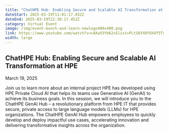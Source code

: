```yaml
---
title: "ChatHPE Hub: Enabling Secure and Scalable AI Transformation at HPE"
dateStart: 2025-03-19T11:01:17.432Z
dateEnd: 2025-03-19T22:30:17.452Z
category: Virtual Event
image: /img/event-munch-and-learn-newlogo400x400.png
link: https://www.youtube.com/watch?v=cAXwX3Yb62c&list=PLtS6YX0YOX4f5TyRI7jUdjm7D9H4laNlF
width: large
---
```

## ChatHPE Hub: Enabling Secure and Scalable AI Transformation at HPE

March 19, 2025

Join us to learn more about an internal project HPE has developed using HPE Private Cloud AI that helps its teams use Generative AI (GenAI) to achieve its business goals. In this session, we will introduce you to the ChatHPE GenAI Hub – a revolutionary platform from HPE IT that provides secure, private access to large language models (LLMs) for HPE organizations. The ChatHPE GenAI Hub empowers employees to quickly develop and deploy impactful use cases, accelerating innovation and delivering transformative insights across the organization.

